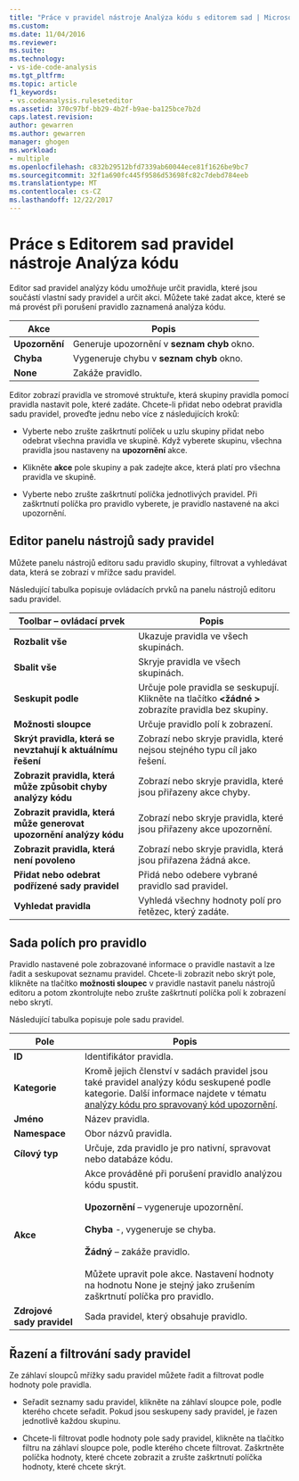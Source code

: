 ```yaml
---
title: "Práce v pravidel nástroje Analýza kódu s editorem sad | Microsoft Docs"
ms.custom: 
ms.date: 11/04/2016
ms.reviewer: 
ms.suite: 
ms.technology:
- vs-ide-code-analysis
ms.tgt_pltfrm: 
ms.topic: article
f1_keywords:
- vs.codeanalysis.ruleseteditor
ms.assetid: 370c97bf-bb29-4b2f-b9ae-ba125bce7b2d
caps.latest.revision: 
author: gewarren
ms.author: gewarren
manager: ghogen
ms.workload:
- multiple
ms.openlocfilehash: c832b29512bfd7339ab60044ece81f1626be9bc7
ms.sourcegitcommit: 32f1a690fc445f9586d53698fc82c7debd784eeb
ms.translationtype: MT
ms.contentlocale: cs-CZ
ms.lasthandoff: 12/22/2017
---
```

# <a name="working-in-the-code-analysis-rule-set-editor"></a>Práce s Editorem sad pravidel nástroje Analýza kódu
Editor sad pravidel analýzy kódu umožňuje určit pravidla, které jsou součástí vlastní sady pravidel a určit akci. Můžete také zadat akce, které se má provést při porušení pravidlo zaznamená analýza kódu.  
  
|Akce|Popis|  
|------------|-----------------|  
|**Upozornění**|Generuje upozornění v **seznam chyb** okno.|  
|**Chyba**|Vygeneruje chybu v **seznam chyb** okno.|  
|**None**|Zakáže pravidlo.|  
  
 Editor zobrazí pravidla ve stromové struktuře, která skupiny pravidla pomocí pravidla nastavit pole, které zadáte. Chcete-li přidat nebo odebrat pravidla sadu pravidel, proveďte jednu nebo více z následujících kroků:  
  
-   Vyberte nebo zrušte zaškrtnutí políček u uzlu skupiny přidat nebo odebrat všechna pravidla ve skupině. Když vyberete skupinu, všechna pravidla jsou nastaveny na **upozornění** akce.  
  
-   Klikněte **akce** pole skupiny a pak zadejte akce, která platí pro všechna pravidla ve skupině.  
  
-   Vyberte nebo zrušte zaškrtnutí políčka jednotlivých pravidel. Při zaškrtnutí políčka pro pravidlo vyberete, je pravidlo nastavené na akci upozornění.  
  
## <a name="rule-set-editor-toolbar"></a>Editor panelu nástrojů sady pravidel  
 Můžete panelu nástrojů editoru sadu pravidlo skupiny, filtrovat a vyhledávat data, která se zobrazí v mřížce sadu pravidel.  
  
 Následující tabulka popisuje ovládacích prvků na panelu nástrojů editoru sadu pravidel.  
  
|Toolbar – ovládací prvek|Popis|  
|---------------------|-----------------|  
|**Rozbalit vše**|Ukazuje pravidla ve všech skupinách.|  
|**Sbalit vše**|Skryje pravidla ve všech skupinách.|  
|**Seskupit podle**|Určuje pole pravidla se seskupují. Klikněte na tlačítko  **\<žádné >** zobrazíte pravidla bez skupiny.|  
|**Možnosti sloupce**|Určuje pravidlo polí k zobrazení.|  
|**Skrýt pravidla, která se nevztahují k aktuálnímu řešení**|Zobrazí nebo skryje pravidla, které nejsou stejného typu cíl jako řešení.|  
|**Zobrazit pravidla, která může způsobit chyby analýzy kódu**|Zobrazí nebo skryje pravidla, které jsou přiřazeny akce chyby.|  
|**Zobrazit pravidla, která může generovat upozornění analýzy kódu**|Zobrazí nebo skryje pravidla, které jsou přiřazeny akce upozornění.|  
|**Zobrazit pravidla, která není povoleno**|Zobrazí nebo skryje pravidla, která jsou přiřazena žádná akce.|  
|**Přidat nebo odebrat podřízené sady pravidel**|Přidá nebo odebere vybrané pravidlo sad pravidel.|  
|**Vyhledat pravidla**|Vyhledá všechny hodnoty polí pro řetězec, který zadáte.|  
  
## <a name="rule-set-fields"></a>Sada polích pro pravidlo  
 Pravidlo nastavené pole zobrazované informace o pravidle nastavit a lze řadit a seskupovat seznamu pravidel. Chcete-li zobrazit nebo skrýt pole, klikněte na tlačítko **možnosti sloupec** v pravidle nastavit panelu nástrojů editoru a potom zkontrolujte nebo zrušte zaškrtnutí políčka polí k zobrazení nebo skrytí.  
  
 Následující tabulka popisuje pole sadu pravidel.  
  
|Pole|Popis|  
|-----------|-----------------|  
|**ID**|Identifikátor pravidla.|  
|**Kategorie**|Kromě jejich členství v sadách pravidel jsou také pravidel analýzy kódu seskupené podle kategorie. Další informace najdete v tématu [analýzy kódu pro spravovaný kód upozornění](../code-quality/code-analysis-for-managed-code-warnings.md).|  
|**Jméno**|Název pravidla.|  
|**Namespace**|Obor názvů pravidla.|  
|**Cílový typ**|Určuje, zda pravidlo je pro nativní, spravovat nebo databáze kódu.|  
|**Akce**|Akce prováděné při porušení pravidlo analýzou kódu spustit.<br /><br /> **Upozornění** – vygeneruje upozornění.<br /><br /> **Chyba** -, vygeneruje se chyba.<br /><br /> **Žádný** – zakáže pravidlo.<br /><br /> Můžete upravit pole akce. Nastavení hodnoty na hodnotu None je stejný jako zrušením zaškrtnutí políčka pro pravidlo.|  
|**Zdrojové sady pravidel**|Sada pravidel, který obsahuje pravidlo.|  
  
## <a name="sorting-and-filtering-rule-sets"></a>Řazení a filtrování sady pravidel  
 Ze záhlaví sloupců mřížky sadu pravidel můžete řadit a filtrovat podle hodnoty pole pravidla.  
  
-   Seřadit seznamy sadu pravidel, klikněte na záhlaví sloupce pole, podle kterého chcete seřadit. Pokud jsou seskupeny sady pravidel, je řazen jednotlivě každou skupinu.  
  
-   Chcete-li filtrovat podle hodnoty pole sady pravidel, klikněte na tlačítko filtru na záhlaví sloupce pole, podle kterého chcete filtrovat. Zaškrtněte políčka hodnoty, které chcete zobrazit a zrušte zaškrtnutí políčka hodnoty, které chcete skrýt.
